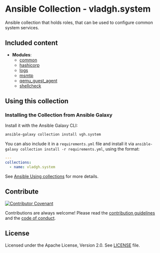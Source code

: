 # Ansible Collection - vladgh.system

Ansible collection that holds roles, that can be used to configure common system services.

## Included content

- **Modules**:
  - [common](roles/common/README.md)
  - [hashicorp](roles/hashicorp/README.md)
  - [logs](roles/logs/README.md)
  - [msmtp](roles/msmtp/README.md)
  - [qemu_guest_agent](roles/qemu_guest_agent/README.md)
  - [shellcheck](roles/shellcheck/README.md)

## Using this collection

### Installing the Collection from Ansible Galaxy

Install it with the Ansible Galaxy CLI:

```sh
ansible-galaxy collection install vgh.system
```

You can also include it in a `requirements.yml` file and install it via `ansible-galaxy collection install -r requirements.yml`, using the format:

```yaml
---
collections:
  - name: vladgh.system
```

See [Ansible Using collections](https://docs.ansible.com/ansible/latest/user_guide/collections_using.html) for more details.

## Contribute

[![Contributor Covenant](https://img.shields.io/badge/Contributor%20Covenant-v2.0%20adopted-ff69b4.svg)](code_of_conduct.md)

Contributions are always welcome! Please read the [contribution guidelines](.github/CONTRIBUTING.md) and the [code of conduct](.github/CODE_OF_CONDUCT.md).

## License

Licensed under the Apache License, Version 2.0.
See [LICENSE](LICENSE) file.
